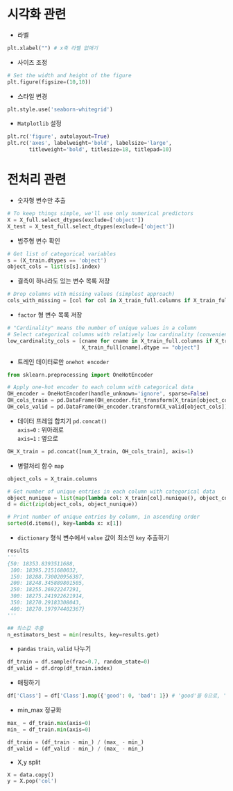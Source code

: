 # 시각화 관련

- 라벨
```python
plt.xlabel("") # x축 라벨 없애기
```

- 사이즈 조정
```python
# Set the width and height of the figure
plt.figure(figsize=(10,10))
```

- 스타일 변경
```python
plt.style.use('seaborn-whitegrid')
```

- ```Matplotlib``` 설정
```python
plt.rc('figure', autolayout=True)
plt.rc('axes', labelweight='bold', labelsize='large',
       titleweight='bold', titlesize=18, titlepad=10)
```

# 전처리 관련

- 숫자형 변수만 추출
```python
# To keep things simple, we'll use only numerical predictors
X = X_full.select_dtypes(exclude=['object'])
X_test = X_test_full.select_dtypes(exclude=['object'])
```

- 범주형 변수 확인
```python
# Get list of categorical variables
s = (X_train.dtypes == 'object')
object_cols = list(s[s].index)
```

- 결측이 하나라도 있는 변수 목록 저장
```python
# Drop columns with missing values (simplest approach)
cols_with_missing = [col for col in X_train_full.columns if X_train_full[col].isnull().any()] 
```

- ```factor``` 형 변수 목록 저장
```python
# "Cardinality" means the number of unique values in a column
# Select categorical columns with relatively low cardinality (convenient but arbitrary)
low_cardinality_cols = [cname for cname in X_train_full.columns if X_train_full[cname].nunique() < 10 and 
                        X_train_full[cname].dtype == "object"]
```

- 트레인 데이터로만 ```onehot encoder``` 
```python
from sklearn.preprocessing import OneHotEncoder

# Apply one-hot encoder to each column with categorical data
OH_encoder = OneHotEncoder(handle_unknown='ignore', sparse=False)
OH_cols_train = pd.DataFrame(OH_encoder.fit_transform(X_train[object_cols]))
OH_cols_valid = pd.DataFrame(OH_encoder.transform(X_valid[object_cols]))
```

- 데이터 프레임 합치기
```pd.concat()```  
```axis=0``` : 위아래로  
```axis=1``` : 옆으로  
 ```python
 OH_X_train = pd.concat([num_X_train, OH_cols_train], axis=1)
 ```
 
- 병렬처리 함수 ```map```  
```python
object_cols = X_train.columns

# Get number of unique entries in each column with categorical data
object_nunique = list(map(lambda col: X_train[col].nunique(), object_cols))
d = dict(zip(object_cols, object_nunique))

# Print number of unique entries by column, in ascending order
sorted(d.items(), key=lambda x: x[1])
```

- ```dictionary``` 형식 변수에서 ```value``` 값이 최소인 ```key``` 추출하기
```python
results
'''
{50: 18353.8393511688,
 100: 18395.2151680032,
 150: 18288.730020956387,
 200: 18248.345889801505,
 250: 18255.26922247291,
 300: 18275.241922621914,
 350: 18270.29183308043,
 400: 18270.197974402367}
'''

## 최소값 추출
n_estimators_best = min(results, key=results.get)
```

- ```pandas``` ```train```, ```valid``` 나누기
```python
df_train = df.sample(frac=0.7, random_state=0)
df_valid = df.drop(df_train.index)
```

- 매핑하기
```python
df['Class'] = df['Class'].map({'good': 0, 'bad': 1}) # 'good'을 0으로, 'bad'를 1로
```

- min_max 정규화
```python
max_ = df_train.max(axis=0)
min_ = df_train.min(axis=0)

df_train = (df_train - min_) / (max_ - min_)
df_valid = (df_valid - min_) / (max_ - min_)
```

- X,y split
```python
X = data.copy()
y = X.pop('col')
```
